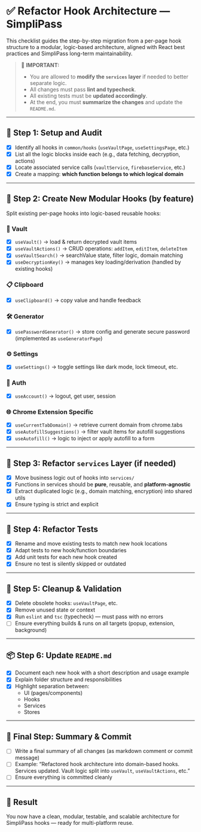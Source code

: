 # ✅ Refactor Hook Architecture — SimpliPass

This checklist guides the step-by-step migration from a per-page hook structure to a modular, logic-based architecture, aligned with React best practices and SimpliPass long-term maintainability.

> 📌 **IMPORTANT:**  
> - You are allowed to **modify the `services` layer** if needed to better separate logic.  
> - All changes must pass **lint and typecheck**.  
> - All existing tests must be **updated accordingly**.  
> - At the end, you must **summarize the changes** and update the `README.md`.

---

## 🧭 Step 1: Setup and Audit

- [x] Identify all hooks in `common/hooks` (`useVaultPage`, `useSettingsPage`, etc.)
- [x] List all the logic blocks inside each (e.g., data fetching, decryption, actions)
- [x] Locate associated service calls (`vaultService`, `firebaseService`, etc.)
- [x] Create a mapping: **which function belongs to which logical domain**

---

## 🧩 Step 2: Create New Modular Hooks (by feature)

Split existing per-page hooks into logic-based reusable hooks:

### 🔐 Vault

- [x] `useVault()` → load & return decrypted vault items
- [x] `useVaultActions()` → CRUD operations: `addItem`, `editItem`, `deleteItem`
- [x] `useVaultSearch()` → searchValue state, filter logic, domain matching
- [x] `useDecryptionKey()` → manages key loading/derivation (handled by existing hooks)

### 📋 Clipboard

- [x] `useClipboard()` → copy value and handle feedback

### 🛠 Generator

- [x] `usePasswordGenerator()` → store config and generate secure password (implemented as `useGeneratorPage`)

### ⚙️ Settings

- [x] `useSettings()` → toggle settings like dark mode, lock timeout, etc.

### 👤 Auth

- [x] `useAccount()` → logout, get user, session

### 🌐 Chrome Extension Specific

- [x] `useCurrentTabDomain()` → retrieve current domain from chrome.tabs
- [x] `useAutofillSuggestions()` → filter vault items for autofill suggestions
- [x] `useAutofill()` → logic to inject or apply autofill to a form

---

## 🔄 Step 3: Refactor `services` Layer (if needed)

- [x] Move business logic out of hooks into `services/`
- [x] Functions in services should be **pure**, reusable, and **platform-agnostic**
- [x] Extract duplicated logic (e.g., domain matching, encryption) into shared utils
- [x] Ensure typing is strict and explicit

---

## 🔬 Step 4: Refactor Tests

- [x] Rename and move existing tests to match new hook locations
- [x] Adapt tests to new hook/function boundaries
- [x] Add unit tests for each new hook created
- [x] Ensure no test is silently skipped or outdated

---

## 🧹 Step 5: Cleanup & Validation

- [x] Delete obsolete hooks: `useVaultPage`, etc.
- [x] Remove unused state or context
- [x] Run `eslint` and `tsc` (typecheck) — must pass with no errors
- [ ] Ensure everything builds & runs on all targets (popup, extension, background)

---

## 📦 Step 6: Update `README.md`

- [x] Document each new hook with a short description and usage example
- [x] Explain folder structure and responsibilities
- [x] Highlight separation between:
  - UI (pages/components)
  - Hooks
  - Services
  - Stores

---

## 📘 Final Step: Summary & Commit

- [ ] Write a final summary of all changes (as markdown comment or commit message)
- [ ] Example: “Refactored hook architecture into domain-based hooks. Services updated. Vault logic split into `useVault`, `useVaultActions`, etc.”
- [ ] Ensure everything is committed cleanly

---

## 🏁 Result

You now have a clean, modular, testable, and scalable architecture for SimpliPass hooks — ready for multi-platform reuse.
